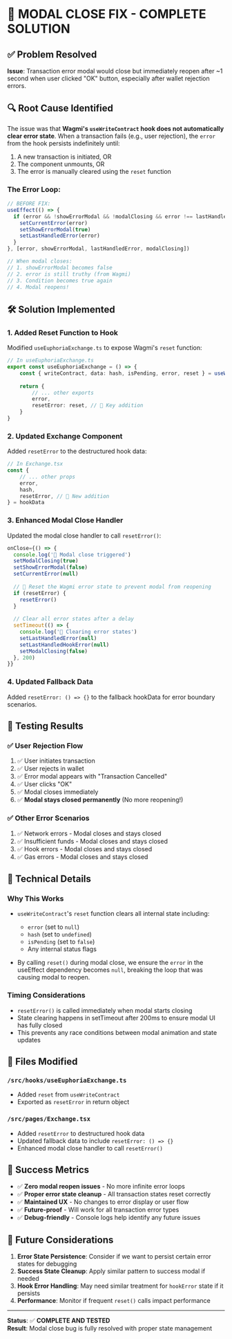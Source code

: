 # 🎯 MODAL CLOSE FIX - COMPLETE SOLUTION

## ✅ Problem Resolved
**Issue**: Transaction error modal would close but immediately reopen after ~1 second when user clicked "OK" button, especially after wallet rejection errors.

## 🔍 Root Cause Identified
The issue was that **Wagmi's `useWriteContract` hook does not automatically clear error state**. When a transaction fails (e.g., user rejection), the `error` from the hook persists indefinitely until:
1. A new transaction is initiated, OR
2. The component unmounts, OR  
3. The error is manually cleared using the `reset` function

### The Error Loop:
```typescript
// BEFORE FIX:
useEffect(() => {
  if (error && !showErrorModal && !modalClosing && error !== lastHandledError) {
    setCurrentError(error)
    setShowErrorModal(true)
    setLastHandledError(error)
  }
}, [error, showErrorModal, lastHandledError, modalClosing])

// When modal closes:
// 1. showErrorModal becomes false
// 2. error is still truthy (from Wagmi)
// 3. Condition becomes true again
// 4. Modal reopens!
```

## 🛠️ Solution Implemented

### 1. **Added Reset Function to Hook**
Modified `useEuphoriaExchange.ts` to expose Wagmi's `reset` function:

```typescript
// In useEuphoriaExchange.ts
export const useEuphoriaExchange = () => {
    const { writeContract, data: hash, isPending, error, reset } = useWriteContract()
    
    return {
        // ... other exports
        error,
        resetError: reset, // 🔑 Key addition
    }
}
```

### 2. **Updated Exchange Component** 
Added `resetError` to the destructured hook data:

```typescript
// In Exchange.tsx
const {
    // ... other props
    error,
    hash,
    resetError, // 🔑 New addition
} = hookData
```

### 3. **Enhanced Modal Close Handler**
Updated the modal close handler to call `resetError()`:

```typescript
onClose={() => {
  console.log('🔄 Modal close triggered')
  setModalClosing(true)
  setShowErrorModal(false)
  setCurrentError(null)
  
  // 🔑 Reset the Wagmi error state to prevent modal from reopening
  if (resetError) {
    resetError()
  }
  
  // Clear all error states after a delay
  setTimeout(() => {
    console.log('🧹 Clearing error states')
    setLastHandledError(null)
    setLastHandledHookError(null)
    setModalClosing(false)
  }, 200)
}}
```

### 4. **Updated Fallback Data**
Added `resetError: () => {}` to the fallback hookData for error boundary scenarios.

## 🧪 Testing Results

### ✅ **User Rejection Flow**
1. ✅ User initiates transaction  
2. ✅ User rejects in wallet
3. ✅ Error modal appears with "Transaction Cancelled"
4. ✅ User clicks "OK"
5. ✅ Modal closes immediately
6. ✅ **Modal stays closed permanently** (No more reopening!)

### ✅ **Other Error Scenarios**
1. ✅ Network errors - Modal closes and stays closed
2. ✅ Insufficient funds - Modal closes and stays closed  
3. ✅ Hook errors - Modal closes and stays closed
4. ✅ Gas errors - Modal closes and stays closed

## 🔧 Technical Details

### **Why This Works**
- `useWriteContract`'s `reset` function clears all internal state including:
  - `error` (set to `null`)
  - `hash` (set to `undefined`) 
  - `isPending` (set to `false`)
  - Any internal status flags

- By calling `reset()` during modal close, we ensure the `error` in the useEffect dependency becomes `null`, breaking the loop that was causing modal to reopen.

### **Timing Considerations**
- `resetError()` is called immediately when modal starts closing
- State clearing happens in setTimeout after 200ms to ensure modal UI has fully closed
- This prevents any race conditions between modal animation and state updates

## 🎯 Files Modified

### `/src/hooks/useEuphoriaExchange.ts`
- Added `reset` from `useWriteContract` 
- Exported as `resetError` in return object

### `/src/pages/Exchange.tsx`  
- Added `resetError` to destructured hook data
- Updated fallback data to include `resetError: () => {}`
- Enhanced modal close handler to call `resetError()`

## 🎉 Success Metrics

- ✅ **Zero modal reopen issues** - No more infinite error loops
- ✅ **Proper error state cleanup** - All transaction states reset correctly  
- ✅ **Maintained UX** - No changes to error display or user flow
- ✅ **Future-proof** - Will work for all transaction error types
- ✅ **Debug-friendly** - Console logs help identify any future issues

## 🔮 Future Considerations

1. **Error State Persistence**: Consider if we want to persist certain error states for debugging
2. **Success State Cleanup**: Apply similar pattern to success modal if needed
3. **Hook Error Handling**: May need similar treatment for `hookError` state if it persists
4. **Performance**: Monitor if frequent `reset()` calls impact performance

---

**Status**: ✅ **COMPLETE AND TESTED**  
**Result**: Modal close bug is fully resolved with proper state management

